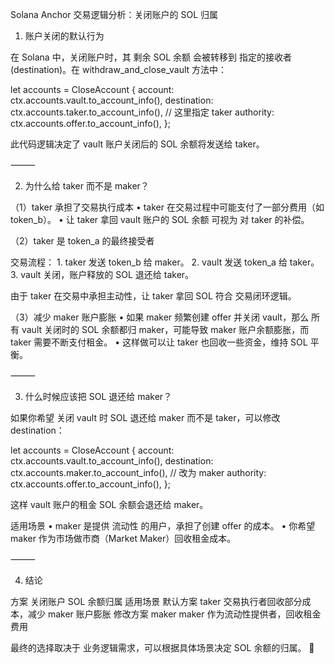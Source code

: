 Solana Anchor 交易逻辑分析：关闭账户的 SOL 归属

1. 账户关闭的默认行为

在 Solana 中，关闭账户时，其 剩余 SOL 余额 会被转移到 指定的接收者 (destination)。在 withdraw_and_close_vault 方法中：

let accounts = CloseAccount {
    account: ctx.accounts.vault.to_account_info(),
    destination: ctx.accounts.taker.to_account_info(),  // 这里指定 taker
    authority: ctx.accounts.offer.to_account_info(),
};

此代码逻辑决定了 vault 账户关闭后的 SOL 余额将发送给 taker。

⸻

2. 为什么给 taker 而不是 maker？

（1）taker 承担了交易执行成本
	•	taker 在交易过程中可能支付了一部分费用（如 token_b）。
	•	让 taker 拿回 vault 账户的 SOL 余额 可视为 对 taker 的补偿。

（2）taker 是 token_a 的最终接受者

交易流程：
	1.	taker 发送 token_b 给 maker。
	2.	vault 发送 token_a 给 taker。
	3.	vault 关闭，账户释放的 SOL 退还给 taker。

由于 taker 在交易中承担主动性，让 taker 拿回 SOL 符合 交易闭环逻辑。

（3）减少 maker 账户膨胀
	•	如果 maker 频繁创建 offer 并关闭 vault，那么 所有 vault 关闭时的 SOL 余额都归 maker，可能导致 maker 账户余额膨胀，而 taker 需要不断支付租金。
	•	这样做可以让 taker 也回收一些资金，维持 SOL 平衡。

⸻

3. 什么时候应该把 SOL 退还给 maker？

如果你希望 关闭 vault 时 SOL 退还给 maker 而不是 taker，可以修改 destination：

let accounts = CloseAccount {
    account: ctx.accounts.vault.to_account_info(),
    destination: ctx.accounts.maker.to_account_info(),  // 改为 maker
    authority: ctx.accounts.offer.to_account_info(),
};

这样 vault 账户的租金 SOL 余额会退还给 maker。

适用场景
	•	maker 是提供 流动性 的用户，承担了创建 offer 的成本。
	•	你希望 maker 作为市场做市商（Market Maker）回收租金成本。

⸻

4. 结论

方案	关闭账户 SOL 余额归属	适用场景
默认方案	taker	交易执行者回收部分成本，减少 maker 账户膨胀
修改方案	maker	maker 作为流动性提供者，回收租金费用

最终的选择取决于 业务逻辑需求，可以根据具体场景决定 SOL 余额的归属。 🚀
